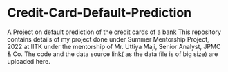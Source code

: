 # Credit-Card-Default-Prediction
A Project on default prediction of the credit cards of a bank
This repository contains details of my project done under Summer Mentorship Project, 2022  at IITK under the mentorship of Mr. Uttiya Maji, Senior Analyst,  JPMC & Co. The code and the data source link( as the data file is of big size) are uploaded here.
